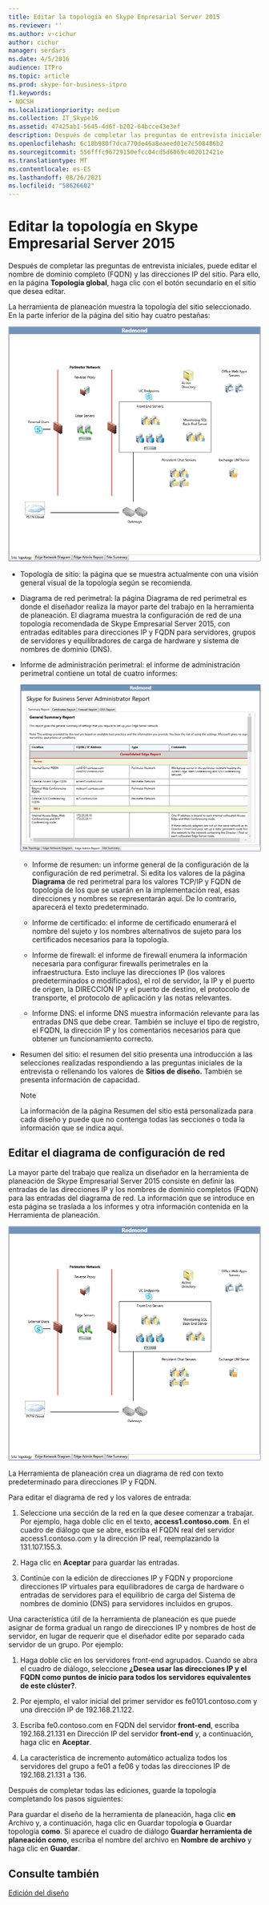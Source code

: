 ```yaml
---
title: Editar la topología en Skype Empresarial Server 2015
ms.reviewer: ''
ms.author: v-cichur
author: cichur
manager: serdars
ms.date: 4/5/2016
audience: ITPro
ms.topic: article
ms.prod: skype-for-business-itpro
f1.keywords:
- NOCSH
ms.localizationpriority: medium
ms.collection: IT_Skype16
ms.assetid: 47425ab1-5645-4d6f-b202-64bcce43e3ef
description: Después de completar las preguntas de entrevista iniciales, puede editar el nombre de dominio completo (FQDN) y las direcciones IP del sitio. Para ello, en la página Topología global, haga clic con el botón secundario en el sitio que desea editar.
ms.openlocfilehash: 6c18b980f7dca770de46a8eaeed01e7c508486b2
ms.sourcegitcommit: 556fffc96729150efcc04cd5d6069c402012421e
ms.translationtype: MT
ms.contentlocale: es-ES
ms.lasthandoff: 08/26/2021
ms.locfileid: "58626602"
---
```

# <a name="edit-the-topology-in-skype-for-business-server-2015"></a>Editar la topología en Skype Empresarial Server 2015

Después de completar las preguntas de entrevista iniciales, puede editar el nombre de dominio completo (FQDN) y las direcciones IP del sitio. Para ello, en la página **Topología global**, haga clic con el botón secundario en el sitio que desea editar.

La herramienta de planeación muestra la topología del sitio seleccionado. En la parte inferior de la página del sitio hay cuatro pestañas:

![Topología de sitio de herramienta de planeación](../../media/Planning_Tool_Site_Topology.png)

- Topología de sitio: la página que se muestra actualmente con una visión general visual de la topología según se recomienda.

- Diagrama de red perimetral: la página Diagrama de red perimetral es donde el diseñador realiza la mayor parte del trabajo en la herramienta de planeación. El diagrama muestra la configuración de red de una topología recomendada de Skype Empresarial Server 2015, con entradas editables para direcciones IP y FQDN para servidores, grupos de servidores y equilibradores de carga de hardware y sistema de nombres de dominio (DNS).

- Informe de administración perimetral: el informe de administración perimetral contiene un total de cuatro informes:

     ![Página Informe de administración perimetral](../../media/Planning_Tool_Summary_Report.png)

  - Informe de resumen: un informe general de la configuración de la configuración de red perimetral. Si edita los valores de la página **Diagrama** de red perimetral para los valores TCP/IP y FQDN de topología de los que se usarán en la implementación real, esas direcciones y nombres se representarán aquí. De lo contrario, aparecerá el texto predeterminado.

  - Informe de certificado: el informe de certificado enumerará el nombre del sujeto y los nombres alternativos de sujeto para los certificados necesarios para la topología.

  - Informe de firewall: el informe de firewall enumera la información necesaria para configurar firewalls perimetrales en la infraestructura. Esto incluye las direcciones IP (los valores predeterminados o modificados), el rol de servidor, la IP y el puerto de origen, la DIRECCIÓN IP y el puerto de destino, el protocolo de transporte, el protocolo de aplicación y las notas relevantes.

  - Informe DNS: el informe DNS muestra información relevante para las entradas DNS que debe crear. También se incluye el tipo de registro, el FQDN, la dirección IP y los comentarios necesarios para que obtener un funcionamiento correcto.

- Resumen del sitio: el resumen del sitio presenta una introducción a las selecciones realizadas respondiendo a las preguntas iniciales de la entrevista o rellenando los valores de **Sitios de diseño.** También se presenta información de capacidad.

    > [!NOTE]
    > La información de la página Resumen del sitio está personalizada para cada diseño y puede que no contenga todas las secciones o toda la información que se indica aquí.

## <a name="edit-the-network-configuration-diagram"></a>Editar el diagrama de configuración de red
<a name="Edit_Network_diagram"> </a>

La mayor parte del trabajo que realiza un diseñador en la herramienta de planeación de Skype Empresarial Server 2015 consiste en definir las entradas de las direcciones IP y los nombres de dominio completos (FQDN) para las entradas del diagrama de red. La información que se introduce en esta página se traslada a los informes y otra información contenida en la Herramienta de planeación.

![Diagrama de red de herramientas de planeación](../../media/Planning_Tool_Network_Diagram.png)

La Herramienta de planeación crea un diagrama de red con texto predeterminado para direcciones IP y FQDN.

Para editar el diagrama de red y los valores de entrada:

1. Seleccione una sección de la red en la que desee comenzar a trabajar. Por ejemplo, haga doble clic en el texto, **access1.contoso.com**. En el cuadro de diálogo que se abre, escriba el FQDN real del servidor access1.contoso.com y la dirección IP real, reemplazando la 131.107.155.3.

2. Haga clic en **Aceptar** para guardar las entradas.

3. Continúe con la edición de direcciones IP y FQDN y proporcione direcciones IP virtuales para equilibradores de carga de hardware o entradas de servidores para el equilibrio de carga del Sistema de nombres de dominio (DNS) para servidores incluidos en grupos.

Una característica útil de la herramienta de planeación es que puede asignar de forma gradual un rango de direcciones IP y nombres de host de servidor, en lugar de requerir que el diseñador edite por separado cada servidor de un grupo. Por ejemplo:

1. Haga doble clic en los servidores front-end agrupados. Cuando se abra el cuadro de diálogo, seleccione **¿Desea usar las direcciones IP y el FQDN como puntos de inicio para todos los servidores equivalentes de este clúster?**.

2. Por ejemplo, el valor inicial del primer servidor es fe0101.contoso.com y una dirección IP de 192.168.21.122.

3. Escriba fe0.contoso.com en FQDN del servidor **front-end**, escriba 192.168.21.131 en Dirección IP del servidor **front-end** y, a continuación, haga clic en **Aceptar**.

4. La característica de incremento automático actualiza todos los servidores del grupo a fe01 a fe06 y todas las direcciones IP de 192.168.21.131 a 136.

Después de completar todas las ediciones, guarde la topología completando los pasos siguientes:

Para guardar el diseño de la herramienta de planeación, haga clic **en** Archivo y, a continuación, haga clic en Guardar topología **o** Guardar topología **como**. Si aparece el cuadro de diálogo **Guardar herramienta de planeación como**, escriba el nombre del archivo en **Nombre de archivo** y haga clic en **Guardar**.

## <a name="see-also"></a>Consulte también
<a name="Edit_Network_diagram"> </a>

[Edición del diseño](/previous-versions/office/lync-server-2013/lync-server-2013-editing-the-design)